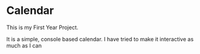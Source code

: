 # Calendar
This is my First Year Project.

It is a simple, console based calendar. I have tried to make it interactive as much as I can
